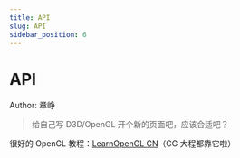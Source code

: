 ```yaml
---
title: API
slug: API
sidebar_position: 6
---
```



# API

Author: 章峥

> 给自己写 D3D/OpenGL 开个新的页面吧，应该合适吧？

很好的 OpenGL 教程：[LearnOpenGL CN](https://learnopengl-cn.github.io/)（CG 大程都靠它啦）

